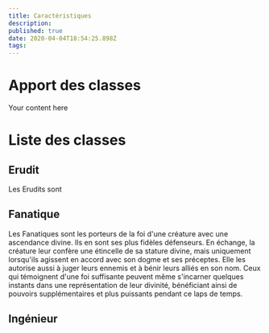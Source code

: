 ```yaml
---
title: Caractéristiques
description: 
published: true
date: 2020-04-04T18:54:25.898Z
tags: 
---
```


# Apport des classes
Your content here

# Liste des classes
## Erudit
Les Erudits sont 

## Fanatique
Les Fanatiques sont les porteurs de la foi d'une créature avec une ascendance divine. Ils en sont ses plus fidèles défenseurs. En échange, la créature leur confère une étincelle de sa stature divine, mais uniquement lorsqu'ils agissent en accord avec son dogme et ses préceptes. Elle les autorise aussi à juger leurs ennemis et à bénir leurs alliés en son nom. Ceux qui témoignent d'une foi suffisante peuvent même s'incarner quelques instants dans une représentation de leur divinité, bénéficiant ainsi de pouvoirs supplémentaires et plus puissants pendant ce laps de temps.

## Ingénieur
